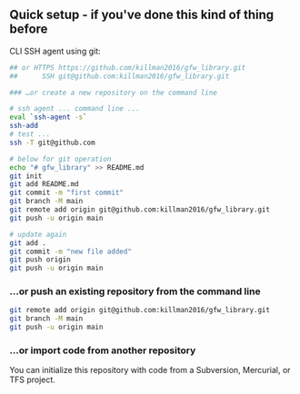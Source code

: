 ## Quick setup - if you've done this kind of thing before

CLI SSH agent using git:

```bash
## or HTTPS https://github.com/killman2016/gfw_library.git
##      SSH git@github.com:killman2016/gfw_library.git

### …or create a new repository on the command line

# ssh agent ... command line ...
eval `ssh-agent -s`
ssh-add
# test ...
ssh -T git@github.com

# below for git operation
echo "# gfw_library" >> README.md
git init
git add README.md
git commit -m "first commit"
git branch -M main
git remote add origin git@github.com:killman2016/gfw_library.git
git push -u origin main

# update again
git add .
git commit -m "new file added"
git push origin
git push -u origin main
```

### …or push an existing repository from the command line

```bash
git remote add origin git@github.com:killman2016/gfw_library.git
git branch -M main
git push -u origin main
```
### …or import code from another repository

You can initialize this repository with code from a Subversion, Mercurial, or TFS project.
